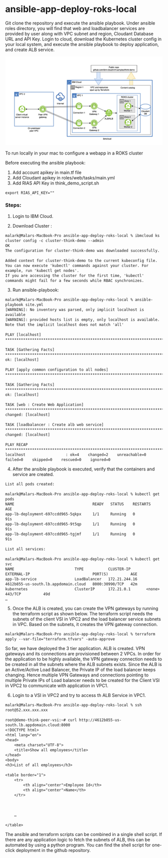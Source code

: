 # ansible-app-deploy-roks-local

Git clone the repository and execute the ansible playbook. Under ansible roles directory, you will find that web and loadbalancer services are provided by user along with VPC subnet and region, Cloudant Database URL and API Key. Login to cloud, download the Kubernetes cluster config in your local system, and execute the ansible playbook to deploy application, and create ALB service. 

![VPC-VPC-Using VPN Gatweway](../images/VPC_VPC_VPN.png)

To run locally in your mac to configure a webapp in a ROKS cluster

Before executing the ansible playbook:   

1. Add account apikey in main.tf file   
2. Add Cloudant apikey in roles/web/tasks/main.yml  
3. Add RIAS API Key in think_demo_script.sh

```
export RIAS_API_KEY=""
```


### Steps:  

1. Login to IBM Cloud.   

2. Download Cluster :   

```
malark@Malars-MacBook-Pro ansible-app-deploy-roks-local % ibmcloud ks cluster config -c cluster-think-demo --admin  
OK
The configuration for cluster-think-demo was downloaded successfully.

Added context for cluster-think-demo to the current kubeconfig file.
You can now execute 'kubectl' commands against your cluster. For example, run 'kubectl get nodes'.
If you are accessing the cluster for the first time, 'kubectl' commands might fail for a few seconds while RBAC synchronizes.

```

3. Run ansible-playbook:  

```
malark@Malars-MacBook-Pro ansible-app-deploy-roks-local % ansible-playbook site.yml           
[WARNING]: No inventory was parsed, only implicit localhost is available
[WARNING]: provided hosts list is empty, only localhost is available. Note that the implicit localhost does not match 'all'

PLAY [localhost] *******************************************************************************************************************************************************************************************

TASK [Gathering Facts] *************************************************************************************************************************************************************************************
ok: [localhost]

PLAY [apply common configuration to all nodes] *************************************************************************************************************************************************************

TASK [Gathering Facts] *************************************************************************************************************************************************************************************
ok: [localhost]

TASK [web : Create Web Application] ************************************************************************************************************************************************************************
changed: [localhost]

TASK [loadbalancer : Create alb web service] ***************************************************************************************************************************************************************
changed: [localhost]

PLAY RECAP *************************************************************************************************************************************************************************************************
localhost                  : ok=4    changed=2    unreachable=0    failed=0    skipped=0    rescued=0    ignored=0   
```

4. After the ansible playbook is executed, verify that the containers and service are created.

``` 
List all pods created:   

malark@Malars-MacBook-Pro ansible-app-deploy-roks-local % kubectl get pods          
NAME                                   READY   STATUS    RESTARTS   AGE
app-lb-deployment-697ccdd965-5qkpx     1/1     Running   0          91s
app-lb-deployment-697ccdd965-9t5qp     1/1     Running   0          91s
app-lb-deployment-697ccdd965-tgjmf     1/1     Running   0          91s

List all services: 

malark@Malars-MacBook-Pro ansible-app-deploy-roks-local % kubectl get svc
NAME                           TYPE           CLUSTER-IP       EXTERNAL-IP                            PORT(S)          AGE
app-lb-service                 LoadBalancer   172.21.244.16    4612b855-us-south.lb.appdomain.cloud   8000:30990/TCP   42m
kubernetes                     ClusterIP      172.21.0.1       <none>                                 443/TCP          49d
…

```
5. Once the ALB is created, you can create the VPN gateways by running the terraform script as shown below. The terraform script needs the subnets of the client VSI in VPC2 and the load balancer service subnets in VPC. Based on the subnets, it creates the VPN gateway connection.

```
malark@Malars-MacBook-Pro ansible-app-deploy-roks-local % terraform apply --var-file="terraform.tfvars" -auto-approve
```

So far, we have deployed the 3 tier application. ALB is created. VPN gateways and its connections are provisioned between 2 VPCs. In order for the application to be highly available, the VPN gateway connection needs to be created in all the subnets where the ALB subnets exists. Since the ALB is an Active/Active Load Balancer, the Private IP of the load balancer keeps changing. Hence multiple VPN Gateways and connections pointing to multiple Private IPs of Load balancer needs to be created for the Client VSI in VPC2 to communicate with application in VPC1. 

6. Login to a VSI in VPC2 and try to access th ALB Service in VPC1.   

```
malark@Malars-MacBook-Pro ansible-app-deploy-roks-local % ssh root@52.xxx.xxx.xxx          

root@demo-think-peer-vsi:~# curl http://4612b855-us-south.lb.appdomain.cloud:8000
<!DOCTYPE html>
<html lang="en">
<head>
    <meta charset="UTF-8">
    <title>Show all employees</title>
</head>
<body>
<h3>List of all employees</h3>

<table border="1">
    <tr>
        <th align="center">Employee Id</th>
		<th align="center">Name</th>
    </tr>
    
    
    
    …
    
</table> 
```

The ansible and terraform scripts can be combined in a single shell script. If there are any application logic to fetch the subnets of ALB, this can be automated by using a python program. You can find the shell script for one-click deployment in the github repository. 
